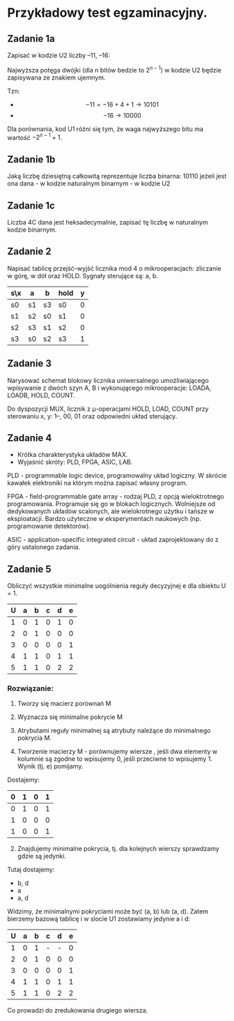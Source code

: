 # Przykładowy test egzaminacyjny.

## Zadanie 1a

Zapisać w kodzie U2 liczby –11, –16:

Najwyższa potęga dwójki (dla n bitów bedzie to $2^{n-1}$) w kodzie U2 będzie zapisywana ze znakiem ujemnym.

Tzn:

- $$-11 = -16 + 4 + 1 \rightarrow 10101$$
- $$-16 \rightarrow 10000$$

Dla porównania, kod U1 różni się tym, że waga najwyższego bitu ma wartość $-2^{n-1}+1$.

## Zadanie 1b

Jaką liczbę dziesiętną całkowitą reprezentuje liczba binarna: 10110 jeżeli jest ona dana
    - w kodzie naturalnym binarnym
    - w kodzie U2

## Zadanie 1c

Liczba 4C dana jest heksadecymalnie, zapisać tę liczbę w naturalnym kodzie binarnym.

## Zadanie 2

Napisać tablicę przejść–wyjść licznika mod 4 o mikrooperacjach: zliczanie w górę, w dół oraz HOLD. Sygnały sterujące są: a, b.

| s\x | a  | b  | hold | y |
|-----|----|----|------|---|
| s0  | s1 | s3 |  s0  | 0 |
| s1  | s2 | s0 |  s1  | 0 |
| s2  | s3 | s1 |  s2  | 0 |
| s3  | s0 | s2 |  s3  | 1 |
## Zadanie 3

Narysować schemat blokowy licznika uniwersalnego umożliwiającego wpisywanie z dwóch szyn A, B i wykonującego mikrooperacje: LOADA, LOADB, HOLD, COUNT. 

Do dyspozycji MUX, licznik z μ-operacjami HOLD, LOAD, COUNT przy sterowaniu x, y: 1–, 00, 01 oraz odpowiedni układ sterujący.

## Zadanie 4

- Krótka charakterystyka układów MAX.
- Wyjaśnić skróty: PLD, FPGA, ASIC, LAB.

PLD - programmable logic device, programowalny układ logiczny. W skrócie kawałek elektroniki na którym można zapisać własny program.

FPGA - field-programmable gate array - rodzaj PLD, z opcją wieloktrotnego programowania. Programuje się go w blokach logicznych. Wolniejsze od dedykowanych układów scalonych, ale wielokrotnego użytku i tańsze w eksploatacji. Bardzo użyteczne w eksperymentach naukowych (np. programowanie detektorów).

ASIC - application-specific integrated circuit - układ zaprojektowany do z góry ustalonego zadania.

## Zadanie 5

Obliczyć wszystkie minimalne uogólnienia reguły decyzyjnej e dla obiektu U = 1.

| U | a | b | c | d | e |
|---|---|---|---|---|---|
| 1 | 0 | 1 | 0 | 1 | 0 |
| 2 | 0 | 1 | 0 | 0 | 0 |
| 3 | 0 | 0 | 0 | 0 | 1 |
| 4 | 1 | 1 | 0 | 1 | 1 |
| 5 | 1 | 1 | 0 | 2 | 2 |

### Rozwiązanie:

1. Tworzy się macierz porównań M
2. Wyznacza się minimalne pokrycie M
3. Atrybutami reguły minimalnej są atrybuty należące do minimalnego pokrycia M.

1. Tworzenie macierzy M - porównujemy wiersze , jeśli dwa elementy w kolumnie są zgodne to wpisujemy 0, jeśli przeciwne to wpisujemy 1. Wynik (tj. e) pomijamy.

Dostajemy:

| 0 | 1 | 0 | 1 |
|---|---|---|---|
| 0 | 1 | 0 | 1 |
| 1 | 0 | 0 | 0 |
| 1 | 0 | 0 | 1 |

2. Znajdujemy minimalne pokrycia, tj. dla kolejnych wierszy sprawdzamy gdzie są jedynki.

Tutaj dostajemy:


- b, d
- a
- a, d

Widzimy, że minimalnymi pokryciami może być (a, b) lub (a, d). Zatem bierzemy bazową tablicę i w slocie U1 zostawiamy jedynie a i d:


| U | a | b | c | d | e |
|---|---|---|---|---|---|
| 1 | 0 | 1 | - | - | 0 |
| 2 | 0 | 1 | 0 | 0 | 0 |
| 3 | 0 | 0 | 0 | 0 | 1 |
| 4 | 1 | 1 | 0 | 1 | 1 |
| 5 | 1 | 1 | 0 | 2 | 2 |

Co prowadzi do zredukowania drugiego wiersza.